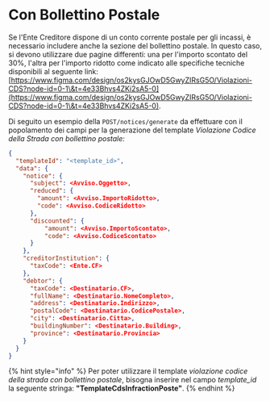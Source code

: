 # Con Bollettino Postale

Se l'Ente Creditore dispone di un conto corrente postale per gli incassi, è necessario includere anche la sezione del bollettino postale. In questo caso, si devono utilizzare due pagine differenti: una per l'importo scontato del 30%, l'altra per l'importo ridotto come indicato alle specifiche tecniche disponibili al seguente link: [https://www.figma.com/design/os2kysGJOwD5GwyZIRsG5O/Violazioni-CDS?node-id=0-1\&t=4e33Bhvs4ZKi2sA5-0](https://www.figma.com/design/os2kysGJOwD5GwyZIRsG5O/Violazioni-CDS?node-id=0-1\&t=4e33Bhvs4ZKi2sA5-0).

Di seguito un esempio della `POST/notices/generate` da effettuare con il popolamento dei campi per la generazione del template _Violazione Codice della Strada con bollettino postale:_

```json
{
  "templateId": "<template_id>",
  "data": {
    "notice": {
      "subject": <Avviso.Oggetto>,
      "reduced": {
        "amount": <Avviso.ImportoRidotto>,
        "code": <Avviso.CodiceRidotto>
      },
      "discounted": {
          "amount": <Avviso.ImportoScontato>,
          "code": <Avviso.CodiceScontato>
      }
    },
    "creditorInstitution": {
      "taxCode": <Ente.CF>
    },
    "debtor": {
      "taxCode": <Destinatario.CF>,
      "fullName": <Destinatario.NomeCompleto>,
      "address": <Destinatario.Indirizzo>,
      "postalCode": <Destinatario.CodicePostale>,
      "city": <Destinatario.Citta>,
      "buildingNumber": <Destinatario.Building>,
      "province": <Destinatario.Provincia>
    }
  }
}
```

{% hint style="info" %}
Per poter utilizzare il template _violazione codice della strada con bollettino postale_, bisogna inserire nel campo _template\_id_ la seguente stringa: **"TemplateCdsInfractionPoste"**.
{% endhint %}

